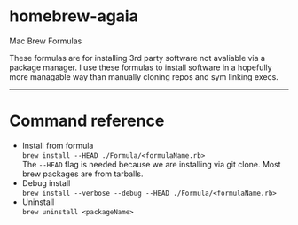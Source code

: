 # homebrew-agaia
Mac Brew Formulas

These formulas are for installing 3rd party software not avaliable via a package manager. I use these formulas to install software in a hopefully more managable way than manually cloning repos and sym linking execs.

-------


# Command reference
* Install from formula  
``brew install --HEAD ./Formula/<formulaName.rb>``  
The `--HEAD` flag is needed because we are installing via git clone. Most brew packages are from tarballs.  
* Debug install  
``brew install --verbose --debug --HEAD ./Formula/<formulaName.rb>``  
* Uninstall  
``brew uninstall <packageName>``  
